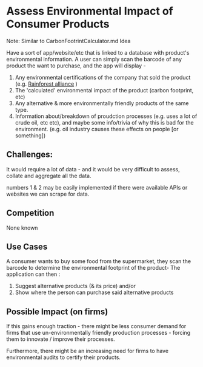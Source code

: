 # Assess Environmental Impact of Consumer Products


Note: Similar to CarbonFootrintCalculator.md Idea


Have a sort of app/website/etc that is linked to a database with product's environmental information. 
A user can simply scan the barcode of any product the want to purchase, and the app will display -
1. Any environmental certifications of the company that sold the product (e.g. [Rainforest alliance](http://www.rainforest-alliance.org/faqs/what-does-rainforest-alliance-certified-mean) )
2. The 'calculated' environmental impact of the product (carbon footprint, etc)
3. Any alternative & more environmentally friendly products of the same type.
4. Information about/breakdown of proudction processes (e.g. uses a lot of crude oil, etc etc), and maybe some info/trivia of why this is bad for the environment. (e.g. oil industry causes these effects on people [or something])

## Challenges:
It would require a lot of data - and it would be very difficult to assess, collate and aggregate all the data.

numbers 1 & 2 may be easily implemented if there were available APIs or websites we can scrape for data.

## Competition

None known

## Use Cases

A consumer wants to buy some food from the supermarket, they scan the barcode to determine the environmental footprint of the product- The application can then :
1. Suggest alternative products (& its price) and/or
2. Show where the person can purchase said alternative products

## Possible Impact (on firms)

If this gains enough traction - there might be less consumer demand for firms that use un-environmentally friendly production processes - forcing them to innovate / improve their processes.

Furthermore, there might be an increasing need for firms to have environmental audits to certify their products.